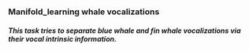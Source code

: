 ### Manifold_learning whale vocalizations
##### This task tries to separate blue whale and fin whale vocalizations via their vocal intrinsic information. 
